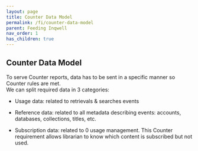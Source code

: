 ```yaml
---
layout: page
title: Counter Data Model
permalink: /fi/counter-data-model
parent: Feeding Inqwell
nav_order: 1
has_children: true
---
```


<h2 id="CounterDataModel-Overview">Counter Data Model</h2>
<p>To serve Counter reports, data has to be sent in a specific manner so Counter rules are met.<br/>We can split required data in 3 categories:</p><ul><li><p>Usage data: related to retrievals &amp; searches events</p></li><li><p>Reference data: related to all metadata describing events: accounts, databases, collections, titles, etc.</p></li><li><p>Subscription data: related to 0 usage management. This Counter requirement allows librarian to know which content is subscribed but not used.</p></li></ul>

<script src="../../assets/js/removeMadeWith.js"></script>